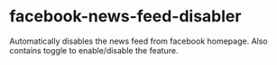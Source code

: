 # facebook-news-feed-disabler
Automatically disables the news feed from facebook homepage. Also contains toggle to enable/disable the feature.

